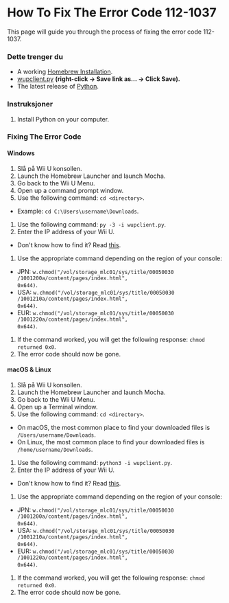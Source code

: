 # How To Fix The Error Code 112-1037

This page will guide you through the process of fixing the error code 112-1037.

### Dette trenger du

- A working [Homebrew Installation](introduction).
- [wupclient.py](https://raw.githubusercontent.com/Elpunical/mocha/master/ios_mcp/wupclient.py) **(right-click -> Save link as... -> Click Save).**
- The latest release of [Python](https://www.python.org/downloads/).

### Instruksjoner

1. Install Python on your computer.

### Fixing The Error Code

<!-- tabs:start -->

#### **Windows**

1. Slå på Wii U konsollen.
1. Launch the Homebrew Launcher and launch Mocha.
1. Go back to the Wii U Menu.
1. Open up a command prompt window.
1. Use the following command: `cd <directory>`.
  - Example: <code>cd C:\Users\username<wbr>\Downloads</code>.
1. Use the following command: `py -3 -i wupclient.py`.
1. Enter the IP address of your Wii U.
 - Don't know how to find it? Read [this](find-wiiu-ip-address).
1. Use the appropriate command depending on the region of your console:
 - JPN: <code>w.chmod("/vol<wbr>/storage_mlc01<wbr>/sys/title/00050030<wbr>/1001200a/content<wbr>/pages<wbr>/index.html", 0x644)</code>.
 - USA: <code>w.chmod("/vol<wbr>/storage_mlc01<wbr>/sys/title/00050030<wbr>/1001210a/content<wbr>/pages<wbr>/index.html", 0x644)</code>.
 - EUR: <code>w.chmod("/vol<wbr>/storage_mlc01<wbr>/sys/title/00050030<wbr>/1001220a/content<wbr>/pages<wbr>/index.html", 0x644)</code>.
1. If the command worked, you will get the following response: `chmod returned 0x0`.
1. The error code should now be gone.

#### **macOS & Linux**

1. Slå på Wii U konsollen.
1. Launch the Homebrew Launcher and launch Mocha.
1. Go back to the Wii U Menu.
1. Open up a Terminal window.
1. Use the following command: `cd <directory>`.
 - On macOS, the most common place to find your downloaded files is <code>/Users/username<wbr>/Downloads</code>.
 - On Linux, the most common place to find your downloaded files is <code>/home/username<wbr>/Downloads</code>.
1. Use the following command: `python3 -i wupclient.py`.
1. Enter the IP address of your Wii U.
 - Don't know how to find it? Read [this](find-wiiu-ip-address).
1. Use the appropriate command depending on the region of your console:
 - JPN: <code>w.chmod("/vol<wbr>/storage_mlc01<wbr>/sys/title/00050030<wbr>/1001200a/content<wbr>/pages<wbr>/index.html", 0x644)</code>.
 - USA: <code>w.chmod("/vol<wbr>/storage_mlc01<wbr>/sys/title/00050030<wbr>/1001210a/content<wbr>/pages<wbr>/index.html", 0x644)</code>.
 - EUR: <code>w.chmod("/vol<wbr>/storage_mlc01<wbr>/sys/title/00050030<wbr>/1001220a/content<wbr>/pages<wbr>/index.html", 0x644)</code>.
1. If the command worked, you will get the following response: `chmod returned 0x0`.
1. The error code should now be gone.

<!-- tabs:end -->